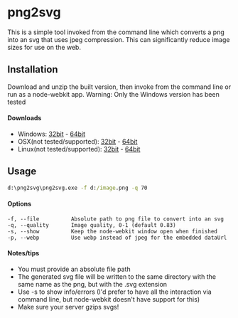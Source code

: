# png2svg
This is a simple tool invoked from the command line which converts a png into an svg that uses jpeg compression.  This can significantly reduce image sizes for use on the web.

## Installation
Download and unzip the built version, then invoke from the command line or run as a node-webkit app.  Warning: Only the Windows version has been tested

#### Downloads
   * Windows: [32bit](https://github.com/arenanet/png2svg/releases/download/0.1.0/png2svg-win32.zip) - [64bit](https://github.com/arenanet/png2svg/releases/download/0.1.0/png2svg-win64.zip)
   * OSX(not tested/supported): [32bit](https://github.com/arenanet/png2svg/releases/download/0.1.0/png2svg-osx32.zip) - [64bit](https://github.com/arenanet/png2svg/releases/download/0.1.0/png2svg-osx64.zip)
   * Linux(not tested/supported): [32bit](https://github.com/arenanet/png2svg/releases/download/0.1.0/png2svg-linux32.tar.gz) - [64bit](https://github.com/arenanet/png2svg/releases/download/0.1.0/png2svg-linux64.tar.gz)

## Usage
```bat
d:\png2svg\png2svg.exe -f d:/image.png -q 70
```

#### Options
    -f, --file          Absolute path to png file to convert into an svg
    -q, --quality       Image quality, 0-1 (default 0.83)
    -s, --show          Keep the node-webkit window open when finished
    -p, --webp          Use webp instead of jpeg for the embedded dataUrl

#### Notes/tips
   * You must provide an absolute file path
   * The generated svg file will be written to the same directory with the same name as the png, but with the .svg extension
   * Use -s to show info/errors (I'd prefer to have all the interaction via command line, but node-webkit doesn't have support for this)
   * Make sure your server gzips svgs!

